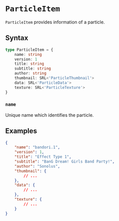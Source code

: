 # `ParticleItem`

`ParticleItem` provides information of a particle.

## Syntax

```ts
type ParticleItem = {
    name: string
    version: 1
    title: string
    subtitle: string
    author: string
    thumbnail: SRL<'ParticleThumbnail'>
    data: SRL<'ParticleData'>
    texture: SRL<'ParticleTexture'>
}
```

### `name`

Unique name which identifies the particle.

## Examples

```json
{
    "name": "bandori.1",
    "version": 1,
    "title": "Effect Type 1",
    "subtitle": "BanG Dream! Girls Band Party!",
    "author": "Sonolus",
    "thumbnail": {
        // ...
    },
    "data": {
        // ...
    },
    "texture": {
        // ...
    }
}
```
